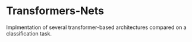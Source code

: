 # Transformers-Nets
Implmentation of several transformer-based architectures compared on a classification task.
